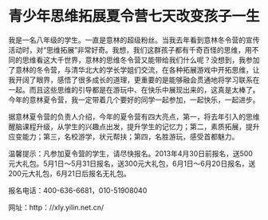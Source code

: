 # 青少年思维拓展夏令营七天改变孩子一生

我是一名八年级的学生。一直是意林的超级粉丝。当我去年看到意林冬令营的宣传活动时，对“思维拓展”非常好奇。我想，我们这群孩子都有千奇百怪的思维，用不同的思维看这大千世界，意林的思维冬令营又能带给我们什么呢？没想到，我参加了意林的冬令营，与清华北大的学长学姐们交流，在各种拓展游戏中开拓思维，让我开阔了眼界，感悟了很多成长的道理，更重要的是能够融会贯通地将学习联系在一起。而且这些思维的引导都是在游玩中、在快乐中展现出来的，这真是太棒了。今年的意林夏令营，我一定带着几个要好的同学一起参加，一起快乐，一起进步。 

据意林夏令营的负责人介绍，今年的夏令营有四大亮点，第一，将去年引入的思维醒脑课程升级，从学生的兴趣点出发，提升学生的记忆力；第二，素质拓展，提升应变能力；第三，名校游学，状元帮扶；第四，名胜游玩，感受首都魅力。 

温馨提示：凡参加夏令营的学生，请尽快报名。2013年4月30日前报名，送500元大礼包。5月1日～5月31日报名，送300元大礼包，6月1日～6月20日报名，送200元大礼包，6月21日后报名无礼包。 

报名电话：400-636-6681，010-51908040 

网址：http：//xly.yilin.net.cn/